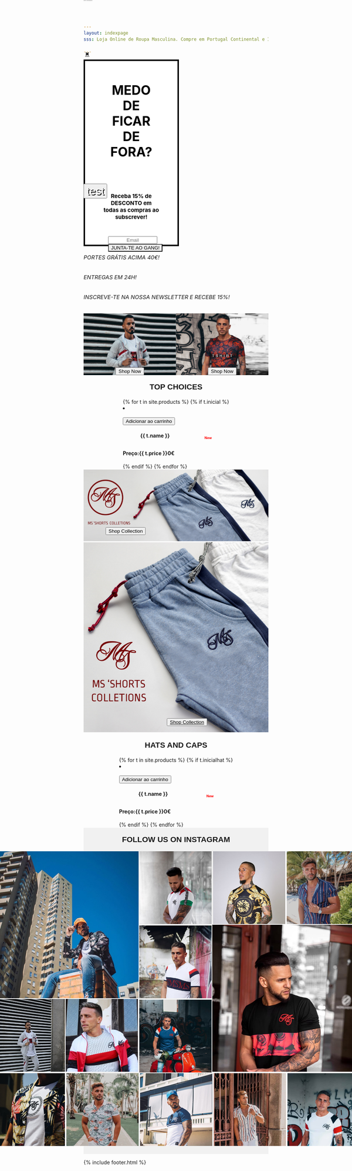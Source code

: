 ```yaml
---
layout: indexpage
sss: Loja Online de Roupa Masculina. Compre em Portugal Continental e Ilhas T-shirts, Camisas, Polos, Casacos e muito mais. Portes grátis para compras superiores a 40€. Encontre a roupa da moda que procura! 

---
```

<div class="popcontain" style="width:100%;">
 <div class="row pop-up" style="width: 50%;">
        <div class="box small-6 large-centered" style="display: flex;
        flex-direction: column;width: 100%;justify-content: center; height: 500px;background-color: white; border: 4px solid black;">
            <a href="#" class="close-button">&#10006;</a>
        <h2 class="textbot sete" style="width:60%;font-size:35px; color: black;align-self: center;padding: 20px 20px 20px 20px;text-align: center;">MEDO DE FICAR DE FORA?</h2>
        <h2 class="textbot" style="width:60%;font-size:15px; color: black;align-self: center;padding: 20px 20px 20px 20px;text-align: center;">Receba <bold>15% de DESCONTO</bold> em todas as compras ao subscrever!</h2>
<form class="newsletter" style="margin-bottom: 10px; margin-top: 10px;align-self: center;width:50%;display: flex;flex-direction: column;" method="POST" data-netlify="true" action="{{ site.url }}">
    <input class="placek" style="width:100%;text-align: center;" type="email" name="email" placeholder="Email">
    <input type="hidden" name="_after" value="{{ site.url }}">
    <input type="text" name="_honey" value="" style="display:none">
    <div class="like"><input  style="text-align: center;-webkit-appearance: none;" class="certosoquenao" type="submit" name="form-name" value="JUNTA-TE AO GANG!"></div>
</form>  
        </div>
    </div>
</div>


<div id="overlay" class="cover blur-in">
    <div id="slider" style="display: block;">
  <div>
    <h6 class="textflow" style="font-size: 15px;">PORTES GRÁTIS ACIMA 40€!</h6> 
  </div>
  <div>
    <h6 class="textflow" style="font-size: 15px;">ENTREGAS EM 24H!</h6>
  </div>
  <div>
    <h6 class="textflow" style="font-size: 15px;">INSCREVE-TE NA NOSSA NEWSLETTER E RECEBE 15%!</h6>  
  </div>
                
</div> 
<h1 style="font-size: 1px;z-index: -200; position: absolute; top: 0;">GOGOGO Store - Loja Online de Roupa Masculina</h1>
<div class="wrapper">
  <div class="carousel">
    <div class="inner" style="">
<a href="{{ site.url }}/saldos" class="slide active">
  <div class="slidek">
  <button class="newcl" style="font-family: 'Montserrat', sans-serif;
    position: absolute;
    top: 500px;
    color: white;
    display: flex;
    text-align: center;
    align-items: center;font-size: 30px;justify-content: center;text-shadow: 2px 2px black;">test</button></div></a>
<a href="{{ site.url }}/camisas" class="slide">
  <p class="newcl" style="font-family: 'Montserrat', sans-serif;
    height: 100vh;
    position: absolute;
    top: -50px;
    color: white;
    width: 100%;
    display: flex;
    text-align: center;
    align-items: center;font-size: 30px;justify-content: center;text-shadow: 2px 2px black;"></p>
<p class="bottext" style="font-family: 'Playfair Display', serif;
    height: 100vh;
    position: absolute;
    top: 0;
    color: white;
    width: 100%;
    display: flex;
    text-align: center;
    align-items: center;font-size: 60px;justify-content: center;text-shadow: 2px 2px black;"></p></a>
    <a href="{{ site.url }}/camisas" class="slide">
  <p class="newcl" style="font-family: 'Montserrat', sans-serif;
  font-weight: thin !important;
    height: 100vh;
    position: absolute;
    top: -50px;
    color: white;
    width: 100%;
    display: flex;
    text-align: center;
    align-items: center;font-size: 30px;justify-content: center;"></p>
<p class="bottext" style="font-family: 'Playfair Display', serif;
    height: 100vh;
    position: absolute;
    top: 0;
    color: white;
    width: 100%;
    display: flex;
    text-align: center;
    align-items: center;font-size: 60px;justify-content: center;"></p></a>
    </div>

  </div>
</div>
<div class="themiddle" style="display: flex; width: 100%;">
<a style="" href="{{ site.url }}/fatosdetreino">
  <div style="display: flex; position: relative;">
  <img style="align-self: center; width: 100%; height: ;" src="/assets/images/trash.jpg">
  <div style="position: absolute; display: flex; justify-content: flex-end; flex-direction: column; height: 100%; width: 100%;"><button class="submite" style="align-self: center;" onclick="location.href='{{ site.url }}/fatosdetreino/'">Shop Now</button>
  </div>
</div>
</a>
<a href="{{ site.url }}/tshirts">
  <div style="display: flex; position: relative;">
  <img style="align-self: center; width: 100%; height: ;" src="/assets/images/fotobaixosegundamo.jpg">
 <div style="position: absolute; display: flex; justify-content: flex-end; flex-direction: column; height: 100%; width: 100%;"><button class="submite" style="align-self: center;" onclick="location.href='{{ site.url }}/tshirts/'">Shop Now</button>
  </div>
</div>
</a>
</div>
<h2 style="  text-align: center;text-transform: uppercase;margin: 20px 0 20px 0;     font-family: 'Ropa Sans', sans-serif !important;
">TOP CHOICES</h2>
<div style="    justify-content: center; display: flex;" class="sliderx" id="sliderx">
<div class="displayprod slidex" id="slidex" style="">
  {% for t in site.products %}
  {% if t.inicial %}
   <li data-oozer-filter="{{ t.att }} {{ t.color[0] }} {{ t.color[1] }} {{ t.discrip }}" class="prod item">
  <div class="productplace" >
  <a href="{{ site.url }}/products/{{ t.categoria }}/{{ t.att }}/{{ t.link }}"><img class="productimage" src="{{ t.image }}" data-src="{{ t.image }}" data-hover="{{ t.sec }}" alt=""></a>
    <div class="btn">
      <button class="snipcart-add-item thisbtn"
    data-item-id="{{ t.id }}"
    data-item-name="{{ t.name }}"
    data-item-price="{{ t.price }}"
    data-item-weight="{{ t.weight }}"
    data-item-custom2-name="Tamanho"
    data-item-custom2-options="S|M|L|XL"
    data-item-custom2-required="true"
    data-item-custom3-name="Cor"
    data-item-custom3-options="{{ t.color[0] }}"
    data-item-custom3-required="True"
    data-item-quantity="1"
    data-item-url="{{ site.url }}/products/{{ t.categoria }}/{{ t.att }}/{{ t.link }}"
    data-item-description="{{ t.discrip }}"
    data-item-image="{{ t.image }}">
    Adicionar ao carrinho   
</button>
<h4 class="h4name" style="display: flex;justify-content: space-around;" data-position="{{ t.price }}">{{ t.name }}<p style="color:red;font-size: 9px;">New</p></h4>
      <h4 class="h4price" data-position="{{ t.price }}">Preço:{{ t.price }}0€</h4>
  {% endif %}
  {% endfor %}
</div>
</div>
</li>
</div>
</div>


<a class="botdis" onclick="location.href='{{ site.url }}/calcoes/'" style="z-index: 2; width: 100%;">
    <div style="display: flex; position: relative;">
  <img onclick="location.href='{{ site.url }}/calcoes/'" style="align-self: center; width: 100%;" src="/assets/images/olaomeunomearnaldo.jpg">
   <div style="position: absolute; display: flex; justify-content: flex-end; flex-direction: column; height: 100%; width: 100%;"><a href="{{ site.url }}/calcoes/" style="z-index: 3;"><button class="submite mobks" style="z-index: 3; align-self: flex-start; margin: 0 0 20px 60px;" onclick="location.href='{{ site.url }}/calcoes/'">Shop Collection</button></a>
  </div>
</div>
</a>

<a class="botmob" onclick="location.href='{{ site.url }}/calcoes/'" style="z-index: 2; width: 100%;">
    <div style="display: flex; position: relative;">
  <img onclick="location.href='{{ site.url }}/calcoes/'" style="align-self: center; width: 100%;" src="/assets/images/olaomeunomearnaldomo.jpg">
   <div style="position: absolute; display: flex; justify-content: flex-end; flex-direction: column; height: 100%; width: 100%;"><a href="{{ site.url }}/calcoes/" style="z-index: 3; display: flex;
    justify-content: center;"><button class="another submite" style="z-index: 3; align-self: flex-start; margin: 0 0 20px 60px;" onclick="location.href='{{ site.url }}/calcoes/'">Shop Collection</button></a>
  </div>
</div>
</a>

<h2 style="  text-align: center;text-transform: uppercase;margin: 20px 0 20px 0;     font-family: 'Ropa Sans', sans-serif !important;
">Hats and Caps</h2>
<div style="    justify-content: center; display: flex;" class="sliderx" id="sliderx">
<div class="displayprod slidex" id="slidex" style="">
  {% for t in site.products %}
  {% if t.inicialhat %}
   <li data-oozer-filter="{{ t.att }} {{ t.color[0] }} {{ t.color[1] }} {{ t.discrip }}" class="prod item">
  <div class="productplace" >
  <a href="{{ site.url }}/products/{{ t.categoria }}/{{ t.att }}/{{ t.link }}"><img class="productimage" src="{{ t.image }}" data-src="{{ t.image }}" data-hover="{{ t.sec }}" alt=""></a>
    <div class="btn">
      <button class="snipcart-add-item thisbtn"
    data-item-id="{{ t.id }}"
    data-item-name="{{ t.name }}"
    data-item-price="{{ t.price }}"
    data-item-weight="{{ t.weight }}"
    data-item-custom2-name="Tamanho"
    data-item-custom2-options="S|M|L|XL"
    data-item-custom2-required="true"
    data-item-custom3-name="Cor"
    data-item-custom3-options="{{ t.color[0] }}"
    data-item-custom3-required="True"
    data-item-quantity="1"
    data-item-url="{{ site.url }}/products/{{ t.categoria }}/{{ t.att }}/{{ t.link }}"
    data-item-description="{{ t.discrip }}"
    data-item-image="{{ t.image }}">
    Adicionar ao carrinho   
</button>
<h4 class="h4name" style="display: flex;justify-content: space-around;" data-position="{{ t.price }}">{{ t.name }}<p style="color:red;font-size: 9px;">New</p></h4>
      <h4 class="h4price" data-position="{{ t.price }}">Preço:{{ t.price }}0€</h4>
  {% endif %}
  {% endfor %}
</div>
</div>
</li>
</div>
</div>



<div class="instagramdesk" style="width: 100%; justify-content: space-between; display: flex;">

<div style="   background-color: #f1f1f1;
    justify-content: center;
    align-items: center;
    width: 100%; display: flex;  flex-direction: column;">
  <h2 style="  text-align: center;text-transform: uppercase;margin: 20px 0 20px 0;     font-family: 'Ropa Sans', sans-serif !important;
">FOLLOW US ON INSTAGRAM</h2>

<div style="display: flex; flex-direction: column;">
  <div style="display: flex; width: 100%">

<div style="display: flex; flex-direction: column;">

<div style=" flex-direction: column; position: relative; flex-shrink: 0; overflow: hidden; width: 400px; height: 400px;" >
  <a  href="https://www.instagram.com/p/Bz8I1xElxx9/"><img class="instsapic" style="width: 100%;" src="assets/images/chamine.jpg"></a>
</div>

<div style="display: flex; flex-direction: column;">

<div style="display: flex; flex-direction: column;">

  <div style="display: flex;">

<div style=" margin: 2px 0 2px 2px; position: relative;  overflow: hidden; width: 197px; height: 198px;" >
  <a  href="https://www.instagram.com/p/B0GYDfelwlN/"><img class="instsapic" style="width: 100%;" src="assets/images/fatodet.jpg"></a>
</div>

<div style=" margin: 2px 0 2px 2px; position: relative;  overflow: hidden; width: 197px; height: 198px;" >
  <a  href="https://www.instagram.com/p/BzK84DcH8mX/"><img class="instsapic" style="width: 100%;" src="assets/images/freddecasaco.jpg"></a>
</div>

</div>



</div>

</div>


</div>



<div style="display: flex; flex-direction: column;">

<div style=" margin: 0 2px 2px 2px; position: relative; overflow: hidden; width: 197px; height: 198px;" >
  <a  href="https://www.instagram.com/p/ByFU_RwHLeA/"><img class="instsapic" style="width: 100%;" src="assets/images/italiaaaa.jpg"></a>
</div>


<div style=" margin: 2px; position: relative; overflow: hidden; width: 197px; height: 198px;" >
  <a  href="https://www.instagram.com/p/ByIH38on-qr/"><img class="instsapic" style="width: 100%;" src="assets/images/polix.jpg"></a>
</div>


<div style=" margin: 2px 0 2px 2px; position: relative;  overflow: hidden; width: 197px; height: 198px;" >
  <a  href="https://www.instagram.com/p/BykOInEH38p/"><img class="instsapic" style="width: 100%;" src="assets/images/motasmotas.jpg"></a>
</div>


</div>


<div class="nothing" style="display: flex; flex-direction: column;">


<div style="display: flex;">

<div style=" margin: 0 2px 2px 2px;  position: relative; overflow: hidden; width: 197px; height: 198px;" >
  <a  href="https://www.instagram.com/p/BxujlFhnr6n/"><img class="instsapic" style="width: 100%;" src="assets/images/fred.jpg"></a>
</div>

<div style="  margin: 0 2px 2px 2px;  position: relative; overflow: hidden; width: 197px; height: 198px;" >
  <a  href="https://www.instagram.com/p/BzsRtLBnrEV/"><img class="instsapic" style="width: 100%;" src="assets/images/tulio.jpg"></a>

</div>
</div>

<div style="  position: relative;  overflow: hidden; width: 400px; height: 400px;" >
  <a  href="https://www.instagram.com/p/By0CBMyndwE/"><img class="instsapic" style="width: 100%;" src="assets/images/roseblack.jpg"></a>
</div>


</div>
</div>
<div style="display: flex;">

<div style="  margin: 0 2px 2px 2px;  position: relative; overflow: hidden; width: 197px; height: 198px;" >
  <a  href="https://www.instagram.com/p/Bz0c_e7Fatn/"><img class="instsapic" style="width: 100%;" src="assets/images/closeup.jpg"></a>
</div>


<div style="  margin: 0 2px 2px 2px;  position: relative; overflow: hidden; width: 197px; height: 198px;" >
  <a  href="https://www.instagram.com/p/Byu6uJzHl6x/"><img class="instsapic" style="width: 100%;" src="assets/images/thetulio.jpg"></a>
</div>


<div style="  margin: 0 2px 2px 2px;  position: relative; overflow: hidden; width: 197px; height: 198px;" >
  <a  href="https://www.instagram.com/p/Bz-6qkelrLY/"><img class="instsapic" style="width: 100%;" src="assets/images/casino.jpg"></a>
</div>


<div style="  margin: 0 2px 2px 2px;  position: relative; overflow: hidden; width: 197px; height: 198px;" >
  <a  href="https://www.instagram.com/p/B0TYTw2lNqn/"><img class="instsapic" style="width: 100%;" src="assets/images/reil.jpg"></a>
</div>

<div style="  margin: 0 2px 2px 2px;  position: relative; overflow: hidden; width: 197px; height: 198px;" >
  <a  href="https://www.instagram.com/p/ByVIfsnHVc7/"><img class="instsapic" style="width: 100%;" src="assets/images/beststar.jpg"></a>
</div>

<div>

</div>

</div>


</div>
</div>
</div>

<div class="instagrammobile" style="display: none;">
<div class="" style="   background-color: #f1f1f1;
    justify-content: center;
    align-items: center;
    width: 100%; display: flex;  flex-direction: column;">


  <h2 style="  text-align: center;text-transform: uppercase;margin: 20px 0 20px 0;     font-family: 'Ropa Sans', sans-serif !important;
">FOLLOW US ON INSTAGRAM</h2>


<div style=" flex-direction: column; position: relative; flex-shrink: 0; overflow: hidden;width: 100%;" >
  <a  href="https://www.instagram.com/p/Bz8I1xElxx9/"><img class="instsapic" style="width: 100%;" src="assets/images/chamine.jpg"></a>
</div>

<div class="loletc" style="display: flex; justify-content: center;align-items: center;">

<div style=" position: relative;  overflow: hidden; width: 100%;" >
  <a  href="https://www.instagram.com/p/ByIH38on-qr/"><img class="instsapic" style="width: 100%;" src="assets/images/polix.jpg"></a>
</div>


<div style="  position: relative;  overflow: hidden; width: 120%;" >
  <a  href="https://www.instagram.com/p/BzsRtLBnrEV/"><img class="instsapic" style="width: 100%;" src="assets/images/tulio.jpg"></a>
</div>



</div>


<div style="  position: relative;  overflow: hidden; width: 100%;" >
  <a  href="https://www.instagram.com/p/By0CBMyndwE/"><img class="instsapic" style="width: 100%;" src="assets/images/roseblack.jpg"></a>
</div>


</div>



<h2 style="  text-align: center;text-transform: uppercase;margin: 20px 0 20px 0;  display: none;   font-family: 'Ropa Sans', sans-serif !important;
">GOGOGO LIFESTYLE</h2>
</div>

<div style="background-color: #f1f1f1; width: 100%; height: 20px;" ></div>


{% include footer.html %}
</div>
